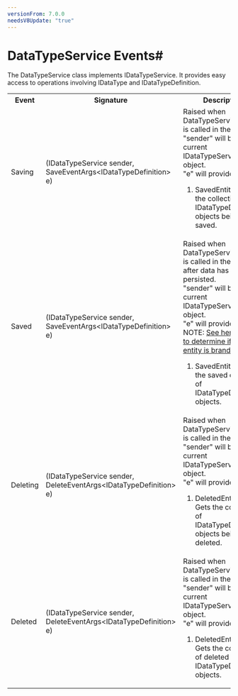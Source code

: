 ```yaml
---
versionFrom: 7.0.0
needsV8Update: "true"
---
```


# DataTypeService Events#

The DataTypeService class implements IDataTypeService. It provides easy access to operations involving IDataType and IDataTypeDefinition.

<table>
    <tr>
        <th>Event</th>
        <th>Signature</th>
        <th>Description</th>
    </tr>
    <tr>
        <td>Saving</td>
        <td>(IDataTypeService sender, SaveEventArgs&lt;IDataTypeDefinition&gt; e)</td>
        <td>
        Raised when DataTypeService.Save is called in the API.<br />
        "sender" will be the current IDataTypeService object.<br />
        "e" will provide:
            <ol>
                <li>SavedEntities: Gets the collection of IDataTypeDefinition objects being saved.</li>
            </ol>
        </td>
    </tr>
    <tr>
        <td>Saved</td>
        <td>(IDataTypeService sender, SaveEventArgs&lt;IDataTypeDefinition&gt; e)</td>
        <td>
        Raised when DataTypeService.Save is called in the API and after data has been persisted.<br />
        "sender" will be the current IDataTypeService object.<br />
        "e" will provide:
		<br/>NOTE: <a href="determining-new-entity">See here on how to determine if the entity is brand new</a>
            <ol>
                <li>SavedEntities: Gets the saved collection of IDataTypeDefinition objects.</li>
            </ol>
        </td>
    </tr>
    <tr>
        <td>Deleting</td>
        <td>(IDataTypeService sender, DeleteEventArgs&lt;IDataTypeDefinition&gt; e)</td>
        <td>
        Raised when DataTypeService.Delete is called in the API.<br />
        "sender" will be the current IDataTypeService object.<br />
        "e" will provide:
            <ol>
                <li>DeletedEntities: Gets the collection of IDataTypeDefinition objects being deleted.</li>
            </ol>
        </td>
    </tr>
    <tr>
        <td>Deleted</td>
        <td>(IDataTypeService sender, DeleteEventArgs&lt;IDataTypeDefinition&gt; e)</td>
        <td>
        Raised when DataTypeService.Delete is called in the API.<br />
        "sender" will be the current IDataTypeService object.<br />
        "e" will provide:
            <ol>
                <li>DeletedEntities: Gets the collection of deleted IDataTypeDefinition objects.</li>
            </ol>
        </td>
    </tr>
</table>

